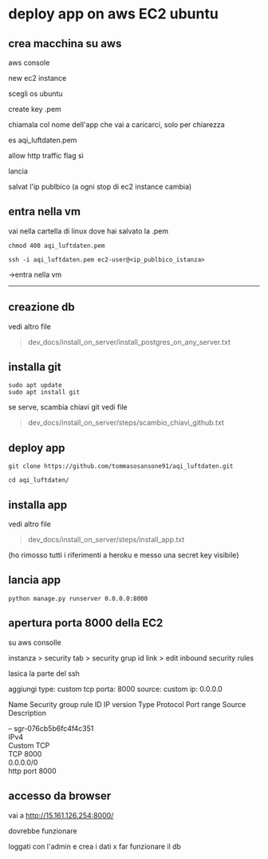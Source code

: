 # deploy app on aws EC2 ubuntu

## crea macchina su aws


aws console

new ec2 instance

scegli os ubuntu

create key .pem

chiamala col nome dell'app che vai a caricarci, solo per chiarezza

es 
aqi_luftdaten.pem

allow http traffic flag sì

lancia

salvat l'ip publbico (a ogni stop di ec2 instance cambia)


## entra nella vm

vai nella cartella di linux dove hai salvato la .pem

    chmod 400 aqi_luftdaten.pem

    ssh -i aqi_luftdaten.pem ec2-user@<ip_publbico_istanza>

->entra nella vm


-----------------------------------------


## creazione db


vedi altro file

> dev_docs/install_on_server/install_postgres_on_any_server.txt


## installa git


    sudo apt update
    sudo apt install git

se serve, scambia chiavi git
vedi file

> dev_docs/install_on_server/steps/scambio_chiavi_github.txt


## deploy app

    git clone https://github.com/tommasosansone91/aqi_luftdaten.git

    cd aqi_luftdaten/


## installa app

vedi altro file

> dev_docs/install_on_server/steps/install_app.txt

(ho rimosso tutti i riferimenti a heroku e messo una secret key visibile)



## lancia app

    python manage.py runserver 0.0.0.0:8000


## apertura porta 8000 della EC2


su aws consolle

instanza > security tab > security grup id link > edit inbound security rules 

lasica la parte del ssh

aggiungi 
type: custom tcp
porta: 8000
source: custom
ip: 0.0.0.0


Name
Security group rule ID
IP version
Type
Protocol
Port range
Source
Description

–
sgr-076cb5b6fc4f4c351	
IPv4	
Custom TCP	
TCP	
8000	
0.0.0.0/0	
http port 8000


## accesso da browser


vai a http://15.161.126.254:8000/

dovrebbe funzionare

loggati con l'admin e crea i dati x far funzionare il db

